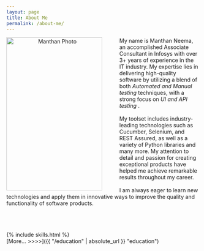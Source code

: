 ```yaml
---
layout: page
title: About Me
permalink: /about-me/
---
```

<p align="center">
  <img align="left" style="margin-right: 45px" src="{{ "/navigations/images/photo.jpg" | relative_url }}"  width="250" height="400" alt="Manthan Photo" title="Manthan Neema">

My name is Manthan Neema, an accomplished Associate Consultant in Infosys with over 3+ years of experience in the IT industry. 
My expertise lies in delivering high-quality software by utilizing a blend of both <i> Automated and Manual testing </i> techniques, 
with a strong focus on <i> UI and API testing </i>.
<br>
<br>
 My toolset includes industry-leading technologies such as Cucumber, Selenium, and REST Assured, as well as a variety of Python libraries and many more. My attention to detail and passion for creating exceptional products have helped me achieve remarkable results throughout my career.
<br>
<br>
 I am always eager to learn new technologies and apply them in innovative ways to improve the quality and functionality of software products.
<br>
<br>
</p>
<br>
<br>
{% include skills.html %}
<br>
[More... >>>>]({{ "/education" | absolute_url }} "education")



